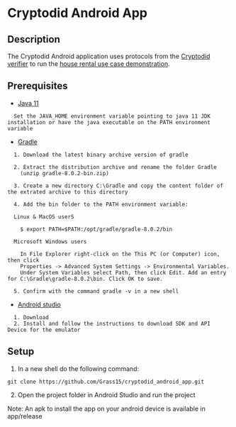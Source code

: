 # Cryptodid Android App
## Description
The Cryptodid Android application uses protocols from the [Cryptodid verifier](https://github.com/Grass15/cryptodid_verifier.git) to run the [house rental use case demonstration](https://github.com/Grass15/cryptodid_house_rental.git).
  
## Prerequisites

- [Java 11](https://www.oracle.com/ca-en/java/technologies/javase/jdk11-archive-downloads.html)
```terminal
  Set the JAVA_HOME environment variable pointing to java 11 JDK installation or have the java executable on the PATH environment variable
  ```

- [Gradle](https://gradle.org/install/#manually)
```terminal
  1. Download the latest binary archive version of gradle 
  
  2. Extract the distribution archive and rename the folder Gradle
    (unzip gradle-8.0.2-bin.zip)
  
  3. Create a new directory C:\Gradle and copy the content folder of the extrated archive to this directory
  
  4. Add the bin folder to the PATH environment variable:
      
  Linux & MacOS userS
      
    $ export PATH=$PATH:/opt/gradle/gradle-8.0.2/bin

  Microsoft Windows users
      
    In File Explorer right-click on the This PC (or Computer) icon, then click 
    Properties -> Advanced System Settings -> Environmental Variables.
    Under System Variables select Path, then click Edit. Add an entry for C:\Gradle\gradle-8.0.2\bin. Click OK to save.

  5. Confirm with the command gradle -v in a new shell
  ```
    
- [Android studio](https://developer.android.com/studio)
```terminal
  1. Download
  2. Install and follow the instructions to download SDK and API Device for the emulator
  ```
    
## Setup
  
  1. In a new shell do the following command:
  ``` terminal
  git clone https://github.com/Grass15/cryptodid_android_app.git
  ```
  2. Open the project folder in Android Studio and run the project

Note: An apk to install the app on your android device is available in app/release
  
